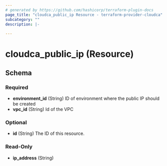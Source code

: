```yaml
---
# generated by https://github.com/hashicorp/terraform-plugin-docs
page_title: "cloudca_public_ip Resource - terraform-provider-cloudca"
subcategory: ""
description: |-
  
---
```


# cloudca_public_ip (Resource)





<!-- schema generated by tfplugindocs -->
## Schema

### Required

- **environment_id** (String) ID of environment where the public IP should be created
- **vpc_id** (String) Id of the VPC

### Optional

- **id** (String) The ID of this resource.

### Read-Only

- **ip_address** (String)


